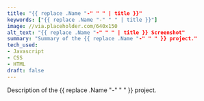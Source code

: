 ```yaml
---
title: "{{ replace .Name "-" " " | title }}"
keywords: ["{{ replace .Name "-" " " | title }}"]
image: //via.placeholder.com/640x150
alt_text: "{{ replace .Name "-" " " | title }} Screenshot"
summary: "Summary of the {{ replace .Name "-" " " }} project."
tech_used:
- Javascript
- CSS
- HTML
draft: false
---
```


Description of the {{ replace .Name "-" " " }} project.